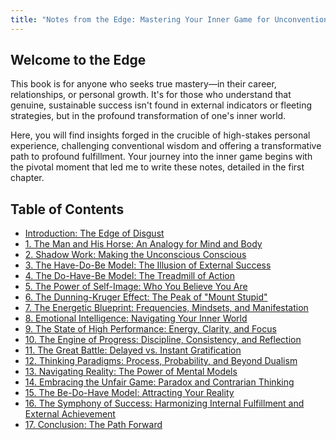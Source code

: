 ```yaml
---
title: "Notes from the Edge: Mastering Your Inner Game for Unconventional Success"
---
```


## Welcome to the Edge

This book is for anyone who seeks true mastery—in their career, relationships, or personal growth. It's for those who understand that genuine, sustainable success isn't found in external indicators or fleeting strategies, but in the profound transformation of one's inner world.

Here, you will find insights forged in the crucible of high-stakes personal experience, challenging conventional wisdom and offering a transformative path to profound fulfillment. Your journey into the inner game begins with the pivotal moment that led me to write these notes, detailed in the first chapter.

## Table of Contents

- [Introduction: The Edge of Disgust](./docs/introduction-the-riders-quest-to-the-edge/)
- [1. The Man and His Horse: An Analogy for Mind and Body](./docs/the-man-and-his-horse/)
- [2. Shadow Work: Making the Unconscious Conscious](./docs/shadow-work/)
- [3. The Have-Do-Be Model: The Illusion of External Success](./docs/have-do-be-model/)
- [4. The Do-Have-Be Model: The Treadmill of Action](./docs/do-have-be-model/)
- [5. The Power of Self-Image: Who You Believe You Are](./docs/power-of-self-image/)
- [6. The Dunning-Kruger Effect: The Peak of "Mount Stupid"](./docs/dunning-kruger-effect/)
- [7. The Energetic Blueprint: Frequencies, Mindsets, and Manifestation](./docs/energetic-blueprint/)
- [8. Emotional Intelligence: Navigating Your Inner World](./docs/emotional-intelligence/)
- [9. The State of High Performance: Energy, Clarity, and Focus](./docs/state-of-high-performance/)
- [10. The Engine of Progress: Discipline, Consistency, and Reflection](./docs/engine-of-progress/)
- [11. The Great Battle: Delayed vs. Instant Gratification](./docs/delayed-vs-instant-gratification/)
- [12. Thinking Paradigms: Process, Probability, and Beyond Dualism](./docs/thinking-paradigms/)
- [13. Navigating Reality: The Power of Mental Models](./docs/navigating-reality/)
- [14. Embracing the Unfair Game: Paradox and Contrarian Thinking](./docs/embracing-the-unfair-game/)
- [15. The Be-Do-Have Model: Attracting Your Reality](./docs/be-do-have-model/)
- [16. The Symphony of Success: Harmonizing Internal Fulfillment and External Achievement](./docs/symphony-of-success/)
- [17. Conclusion: The Path Forward](./docs/conclusion-the-edge-of-transformation/)